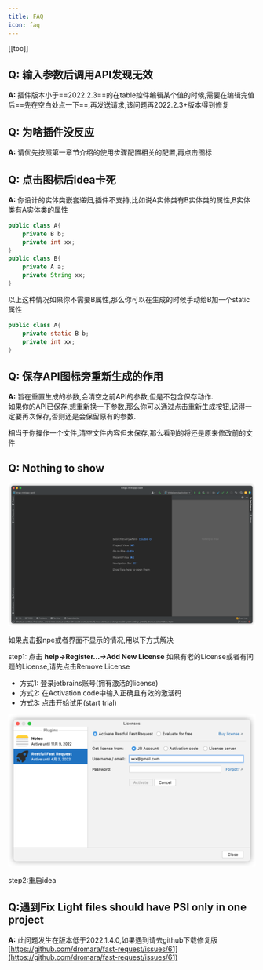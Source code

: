 ```yaml
---
title: FAQ
icon: faq
---
```


[[toc]]

## Q: 输入参数后调用API发现无效
**A:** 插件版本小于==2022.2.3==的在table控件编辑某个值的时候,需要在编辑完值后==先在空白处点一下==,再发送请求,该问题再2022.2.3+版本得到修复

## Q: 为啥插件没反应
**A:** 请优先按照第一章节介绍的使用步骤配置相关的配置,再点击图标

## Q: 点击图标后idea卡死 
**A:** 你设计的实体类嵌套递归,插件不支持,比如说A实体类有B实体类的属性,B实体类有A实体类的属性
``` java
public class A{
    private B b;
    private int xx;
}
public class B{
    private A a;
    private String xx;
}
```
以上这种情况如果你不需要B属性,那么你可以在生成的时候手动给B加一个static属性
``` java
public class A{
    private static B b;
    private int xx;
}
```


## Q: 保存API图标旁重新生成的作用
**A:** 旨在重置生成的参数,会清空之前API的参数,但是不包含保存动作.  
如果你的API已保存,想重新换一下参数,那么你可以通过点击重新生成按钮,记得一定要再次保存,否则还是会保留原有的参数.  

相当于你操作一个文件,清空文件内容但未保存,那么看到的将还是原来修改前的文件  

## Q: Nothing to show<Badge text="2022.1.4.0+" type="danger"/>

![](../.vuepress/public/img/buy/none.png)

<Badge text="请按照以下步骤注册license" type="danger" vertical="middle"/>

如果点击<i class="icon iconfont icon-restfulFastRequest"></i>报npe或者界面不显示的情况,用以下方式解决

step1: 点击 **help->Register...->Add New License**
如果有老的License或者有问题的License,请先点击Remove License

* 方式1: 登录jetbrains账号(拥有激活的license)
* 方式2: 在Activation code中输入正确且有效的激活码
* 方式3: 点击开始试用(start trial)

![](../.vuepress/public/img/buy/step5.png)

step2:重启idea

## Q:遇到Fix Light files should have PSI only in one project
**A:** 此问题发生在版本低于2022.1.4.0,如果遇到请去github下载修复版[https://github.com/dromara/fast-request/issues/61](https://github.com/dromara/fast-request/issues/61)
